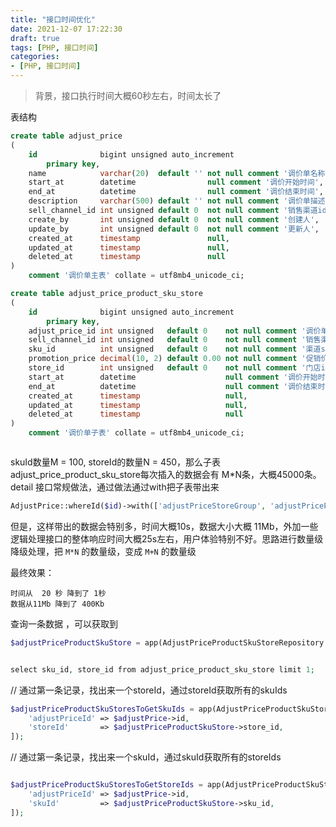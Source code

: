 ```yaml
---
title: "接口时间优化"
date: 2021-12-07 17:22:30
draft: true
tags: [PHP, 接口时间]
categories:
- [PHP, 接口时间]
---
```


> 背景，接口执行时间大概60秒左右，时间太长了



表结构

```sql
create table adjust_price
(
    id              bigint unsigned auto_increment
        primary key,
    name            varchar(20)  default '' not null comment '调价单名称',
    start_at        datetime                null comment '调价开始时间',
    end_at          datetime                null comment '调价结束时间',
    description     varchar(500) default '' not null comment '调价单描述',
    sell_channel_id int unsigned default 0  not null comment '销售渠道id',
    create_by       int unsigned default 0  not null comment '创建人',
    update_by       int unsigned default 0  not null comment '更新人',
    created_at      timestamp               null,
    updated_at      timestamp               null,
    deleted_at      timestamp               null
)
    comment '调价单主表' collate = utf8mb4_unicode_ci;
```

```sql
create table adjust_price_product_sku_store
(
    id              bigint unsigned auto_increment
        primary key,
    adjust_price_id int unsigned   default 0    not null comment '调价单id',
    sell_channel_id int unsigned   default 0    not null comment '销售渠道id',
    sku_id          int unsigned   default 0    not null comment '渠道skuId',
    promotion_price decimal(10, 2) default 0.00 not null comment '促销价',
    store_id        int unsigned   default 0    not null comment '门店id',
    start_at        datetime                    null comment '调价开始时间',
    end_at          datetime                    null comment '调价结束时间',
    created_at      timestamp                   null,
    updated_at      timestamp                   null,
    deleted_at      timestamp                   null
)
    comment '调价单子表' collate = utf8mb4_unicode_ci;



```

skuId数量M = 100, storeId的数量N = 450，那么子表adjust_price_product_sku_store每次插入的数据会有 M*N条，大概45000条。
detail 接口常规做法，通过做法通过with把子表带出来
```php
AdjustPrice::whereId($id)->with(['adjustPriceStoreGroup', 'adjustPriceProductSkuStore'])->first();

```
但是，这样带出的数据会特别多，时间大概10s，数据大小大概 11Mb，外加一些逻辑处理接口的整体响应时间大概25s左右，用户体验特别不好。思路进行数量级降级处理，把 `M*N` 的数量级，变成 `M+N` 的数量级

最终效果：
```
时间从  20 秒 降到了 1秒
数据从11Mb 降到了 400Kb
```
查询一条数据 ，可以获取到

```php
$adjustPriceProductSkuStore = app(AdjustPriceProductSkuStoreRepository::class)->getByAdjustPriceIdLimitOne($adjustPrice->id);


select sku_id, store_id from adjust_price_product_sku_store limit 1;
```


// 通过第一条记录，找出来一个storeId，通过storeId获取所有的skuIds
```php
$adjustPriceProductSkuStoresToGetSkuIds = app(AdjustPriceProductSkuStoreRepository::class)->list([
    'adjustPriceId' => $adjustPrice->id,
    'storeId'       => $adjustPriceProductSkuStore->store_id,
]);
```

// 通过第一条记录，找出来一个skuId，通过skuId获取所有的storeIds

```php

$adjustPriceProductSkuStoresToGetStoreIds = app(AdjustPriceProductSkuStoreRepository::class)->list([
    'adjustPriceId' => $adjustPrice->id,
    'skuId'         => $adjustPriceProductSkuStore->sku_id,
]);

```